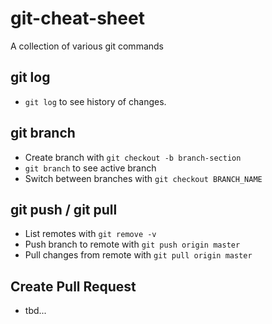 # git-cheat-sheet

A collection of various git commands

## git log

* `git log` to see history of changes.

## git branch

* Create branch with `git checkout -b branch-section`
* `git branch` to see active branch
* Switch between branches with `git checkout BRANCH_NAME`

## git push / git pull

* List remotes with `git remove -v`
* Push branch to remote with `git push origin master`
* Pull changes from remote with `git pull origin master`

## Create Pull Request

* tbd...
